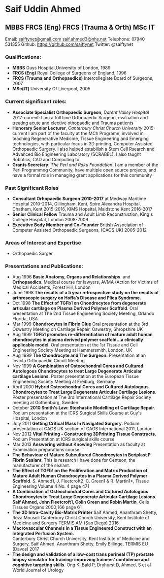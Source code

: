 # Saif Uddin Ahmed
## MBBS FRCS (Eng) FRCS (Trauma & Orth) MSc IT

Email: saiftynet@gmail.com saif.ahmed3@nhs.net Telephone: 07940 531355 Github: https://github.com/saiftynet Twitter: @saiftynet

### Qualifications:
* **MBBS** Guys Hospital,University of London, 1989
* **FRCS (Eng)** Royal College of Surgeons of England, 1996
* **FRCS (Trauma and Orthopaedics)** Intercollegiate Board of Surgeons, 2007
* **MSc(IT)** University Of Liverpool, 2005

### Current significant roles:
* **Associate Specialist Orthopaedic Surgeon**, *Darent Valley Hospital* 2017-current:
I am a full time Orthopaedic Surgeon, evaluation and treating acute and elective othopaedic and Trauma patients
* **Honorary Senior Lecturer**, *Canterbury Christ Church University* 2015-current
I am part of the faculty at the MCh Programe, involved in teaching Regenerative Medicine, Tissue Engineering and 
Emerging technologies, with particular focus in 3D printing, Computer Assisted Orthopaedic Surgery.  I also helped estabilish
a Stem Cell Rsearch and Advanced Bio Engineering Laboratory (SCRABEL).  I also taught Robotics, CAD and Computing to
* **Grants Secretary**: *The Perl and Raku Foundation*:  I am a member of the Perl Programmng Community, have
multiple open source projects, and have a formal role in managing grant applications for this community


### Past Significant Roles

* **Consultant Orhopaedic Surgeon 2010-2017** at Medway Maritime Hospital 2010-2014, Gillingham, Kent, Spire Alexandra Hospital, Chatham, Kent 2015-2016,
KIMS Hopsital, Maidstone Kent 2016-2017
* **Senior Clinical Fellow** Trauma and Adult Limb Reconstruction, King's College Hospital, London 2008-2009
* **Executive Body Member and Co-Founder** British Association of Computer Assisted Orthopaedic Surgeons, (CAOS UK) 2005-2012


### Areas of Interest and Expertise
* Orthopaedic Surger

### Presentations and Publications:
* Aug 1996 **Basic Anatomy, Organs and Relationships**. and  **Orthopaedics**.
Medical course for lawyers, AVMA (Action for Victims of Medical Accidents, Forest Hill, London
* June 1998 **The results of a 5 year retrospective study on the results of
arthroscopic surgery on Hoffa’s Disease and Plica Syndrome.**
* Oct 1998 **The Effect of TGFb1 on Chondrocytes from degenerate articular
cartilage on Plasma Derived Polymer Scaffold**. Oral presentation at
The 2nd Tissue Engineering Society Meeting, Orlando Florida, USA
* Mar 1999 **Chondrocytes in Fibrin Glue** Oral presentation at the 3rd Oswestry
Meeting on Cartilage Repair, Oswestry, Shropshire UK
* Aug 1999 **TGFb1 promotes re-differentiation of mature adult human
chondrocytes in plasma derived polymer scaffold…a clinically applicable model**.
Oral presentation at the 1st Tissue and Cell Engineering Society Meeting at
Hammersmith, London, UK
* Aug 1999 **The Chondrocyte and The Surgeon.** Presentation at an Invicta
Orthopaedic Circuit Meeting
* Nov 1999 **A Combination of Osteochondral Cores and Cultured Autologous
Chondrocytes to treat Large Degenerate Articular cartilage Lesions**. Poster
presentation at the European Tissue Engineering Society Meeting at Freiburg,
Germany
* April 2000 **Hybrid Osteochondral Cores and Cultured Autologous
Chondrocytes to Treat Large Degenerate Articular Cartilage Lesions**. Poster
presentation at The 3rd International Cartilage Repair Society meeting at
Gothenburg, Sweden
* October **2010 Smith's Law: Stochastic Modelling of Cartilage Repair**. 
Podium presentation at the ICRS Surgical Skills Course at Guy's Hospital,
London
* July 2011 **Getting Critical Mass In Navigated Surgery**. Podium presentation
at CAOS UK section of CAOS International 2011, London
* Nov 2012 **Vital Printing - Constructing 3DPrinting Tissue Constructs**.
 Podium Presentation at ICRS surgical skills course
* Mar 2013 **Answering without Knowing** Presentation as faculty at
Examination preparations course
* **The Behaviour of Mature Subcultured Chondrocytes in Beriplast P Fibrin Sealant**.
This is research I have done for Centeon, the manufacturer of the sealant. 
* **The Effect of TGFb1 on the Proliferation and Matrix Production of Mature
Adult Human Chondrocytes in a Plasma Derived Polymer Scaffold**.
S. Ahmed1, J. Fleetcroft2, C. Green1 & R. Martin1*, Tissue Engineering
Volume 4 No. 4 page 471
* **A Combination of Osteochondral Cores and Cultured Autologous Chondrocytes
to Treat Large Degenerate Articular Cartilage Lesions.  Saif Ahmed, John Fleetcroft1, 
Colin Green and Robin Martin**, Cells Tissues Organs 2000;166 page 61
* **The 3D Intra-Cavity Bio-Matrix Printer** Saif Ahmed, Ananthram Shetty, Reza Mousoli
Canterbury Christ Church University, Kent Institute of Medicine and Surgery TERMIS AM (San Diego) 2016
* **Macrovascular Channels in a Tissue Engineered Construct with an Integrated Perfusion System.**  
Canterbury Christ Church University, Kent Institute of Medicine and Surgery, Saif Ahmed, Ananthram Shetty, 
Emily Billinge, TERMIS EU (Davos) 2017
* **The design and validation of a low-cost trans perineal (TP) prostate biopsy simulator for training: improving trainees’ confidence and cognitive targeting skills.** Ong K, Bald P, Dryhurst D, Ahmed, S et al World Journal of Urology

